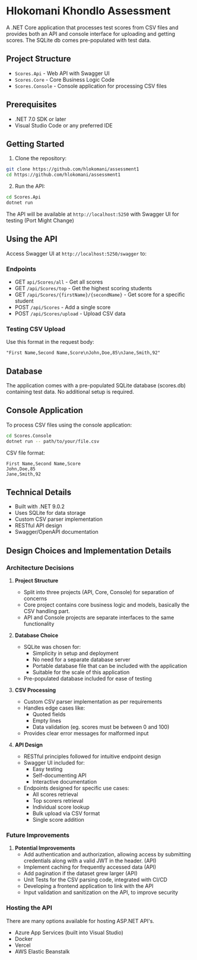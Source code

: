# Hlokomani Khondlo Assessment

A .NET Core application that processes test scores from CSV files and provides both an API and console interface for uploading and getting scores. The SQLite db comes pre-populated with test data.

## Project Structure

- `Scores.Api` - Web API with Swagger UI
- `Scores.Core` - Core Business Logic Code
- `Scores.Console` - Console application for processing CSV files

## Prerequisites

- .NET 7.0 SDK or later
- Visual Studio Code or any preferred IDE

## Getting Started

1. Clone the repository:
```bash
git clone https://github.com/hlokomani/assessment1
cd https://github.com/hlokomani/assessment1
```

2. Run the API:
```bash
cd Scores.Api
dotnet run
```

The API will be available at `http://localhost:5250` with Swagger UI for testing (Port Might Change)

## Using the API

Access Swagger UI at `http://localhost:5250/swagger` to:

### Endpoints
- GET `api/Scores/all` - Get all scores
- GET `/api/Scores/top` - Get the highest scoring students
- GET `/api/Scores/{firstName}/{secondName}` - Get score for a specific student
- POST `/api/Scores` - Add a single score
- POST `/api/Scores/upload` - Upload CSV data

### Testing CSV Upload
Use this format in the request body:
```
"First Name,Second Name,Score\nJohn,Doe,85\nJane,Smith,92"
```

## Database

The application comes with a pre-populated SQLite database (scores.db) containing test data. No additional setup is required.

## Console Application

To process CSV files using the console application:
```bash
cd Scores.Console
dotnet run -- path/to/your/file.csv
```

CSV file format:
```csv
First Name,Second Name,Score
John,Doe,85
Jane,Smith,92
```

## Technical Details

- Built with .NET 9.0.2
- Uses SQLite for data storage
- Custom CSV parser implementation
- RESTful API design
- Swagger/OpenAPI documentation

## Design Choices and Implementation Details

### Architecture Decisions

1. **Project Structure**
   - Split into three projects (API, Core, Console) for separation of concerns
   - Core project contains core business logic and models, basically the CSV handling part.
   - API and Console projects are separate interfaces to the same functionality

2. **Database Choice**
   - SQLite was chosen for:
     - Simplicity in setup and deployment
     - No need for a separate database server
     - Portable database file that can be included with the application
     - Suitable for the scale of this application
   - Pre-populated database included for ease of testing

3. **CSV Processing**
   - Custom CSV parser implementation as per requirements
   - Handles edge cases like:
     - Quoted fields
     - Empty lines
     - Data validation (eg. scores must be between 0 and 100)
   - Provides clear error messages for malformed input

4. **API Design**
   - RESTful principles followed for intuitive endpoint design
   - Swagger UI included for:
     - Easy testing
     - Self-documenting API
     - Interactive documentation
   - Endpoints designed for specific use cases:
     - All scores retrieval
     - Top scorers retrieval
     - Individual score lookup
     - Bulk upload via CSV format
     - Single score addition

### Future Improvements

1. **Potential Improvements**
   - Add authentication and authorization, allowing access by submitting credentials along with a valid JWT in the header. (API)
   - Implement caching for frequently accessed data (API)
   - Add pagination if the dataset grew larger (API)
   - Unit Tests for the CSV parsing code, integrated with CI/CD
   - Developing a frontend application to link with the API
   - Input validation and sanitization on the API, to improve security

### **Hosting the API**

There are many options available for hosting ASP.NET API's. 
   - Azure App Services (built into Visual Studio)
   - Docker
   - Vercel
   - AWS Elastic Beanstalk

